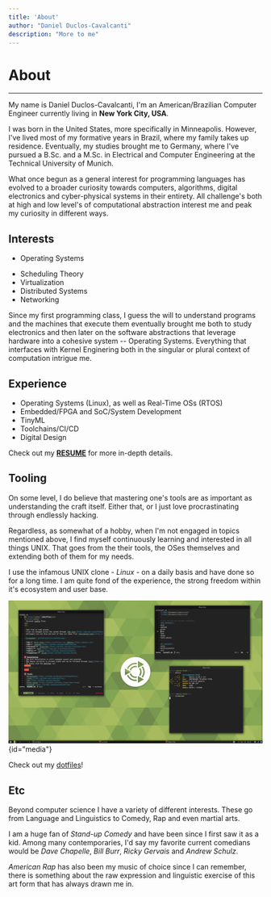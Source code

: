 ```yaml
---
title: 'About'
author: "Daniel Duclos-Cavalcanti"
description: "More to me"
---
```


# About
<hr />

My name is Daniel Duclos-Cavalcanti, I'm an American/Brazilian Computer Engineer currently living in __New York City, USA__. 

I was born in the United States, more specifically in Minneapolis. However, I've lived most of my formative years in Brazil, where my family takes up residence. Eventually, my studies brought me to Germany, where I've pursued a B.Sc. and a M.Sc. in Electrical and Computer Engineering at the Technical University of Munich.

What once begun as a general interest for programming languages has evolved to a broader curiosity towards computers, algorithms, digital electronics and cyber-physical systems in their entirety. All challenge's both at high and low level's of computational abstraction interest me and peak my curiosity in different ways.

## Interests

+ Operating Systems 
- Scheduling Theory 
- Virtualization
- Distributed Systems 
- Networking

Since my first programming class, I guess the will to understand programs and the machines that execute them 
eventually brought me both to study electronics and then later on the software abstractions that leverage 
hardware into a cohesive system -- Operating Systems. Everything that interfaces with Kernel Enginering 
both in the singular or plural context of computation intrigue me.

## Experience

+ Operating Systems (Linux), as well as Real-Time OSs (RTOS)
+ Embedded/FPGA and SoC/System Development
+ TinyML
+ Toolchains/CI/CD
+ Digital Design 

Check out my [__RESUME__](/resume) for more in-depth details.

## Tooling

On some level, I do believe that mastering one's tools are as important as understanding 
the craft itself. Either that, or I just love procrastinating through endlessly hacking.

Regardless, as somewhat of a hobby, when I'm not engaged in topics mentioned above, I find myself continuously learning and interested in all things UNIX. That goes from the their tools, the OSes themselves and 
extending both of them for my needs. 

I use the infamous UNIX clone - _Linux_ - on a daily basis and have done so for a long time. I am quite fond of the experience, the strong freedom within it's ecosystem and user base.

![](/assets/images/dotfiles.png){id="media"}

Check out my [dotfiles](https://www.github.com/duclos-cavalcanti/dotfiles)!

## Etc

Beyond computer science I have a variety of different interests. These go from Language and Linguistics to Comedy, Rap and even martial arts.

I am a huge fan of *Stand-up Comedy* and have been since I first saw it as a kid. Among many contemporaries, I'd say my favorite current comedians would be *Dave Chapelle*, *Bill Burr*, *Ricky Gervais* and *Andrew Schulz*.

*American Rap* has also been my music of choice since I can remember, there is something about the raw expression and linguistic exercise of this art form that has always drawn me in.

<!-- - Small but lion hearted -->
<!-- - Don't take my word, double check all of my flows -->
